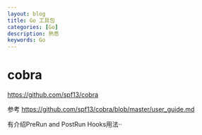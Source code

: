 ```yaml
---
layout: blog
title: Go 工具包
categories: [Go]
description: 熟悉
keywords: Go
---
```


# cobra
https://github.com/spf13/cobra

参考 https://github.com/spf13/cobra/blob/master/user_guide.md

有介绍PreRun and PostRun Hooks用法··